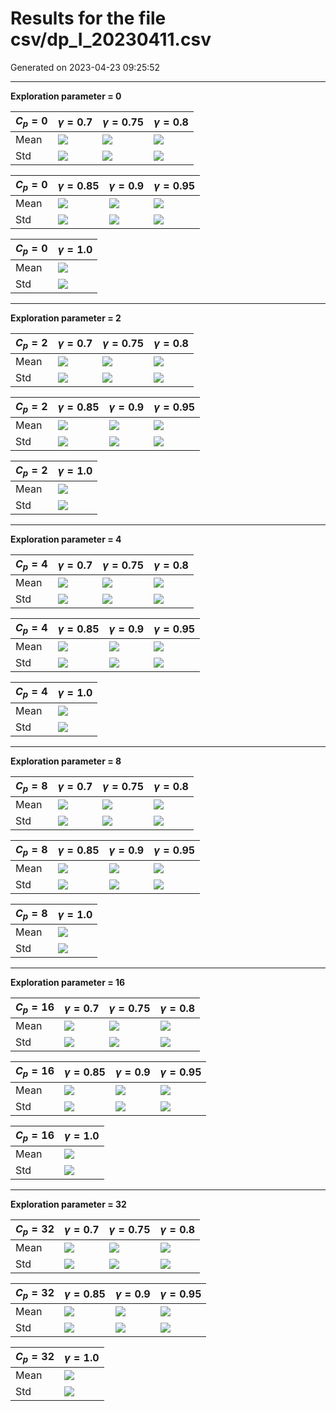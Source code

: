 # Results for the file csv/dp_I_20230411.csv 

Generated on 2023-04-23 09:25:52

---

**Exploration parameter = 0**

| $C_p=0$| $\gamma = 0.7$| $\gamma = 0.75$| $\gamma = 0.8$| 
| --- | --- | --- | --- | 
| Mean | ![](fig/dp_IS/mean_g_0.7_cp_0.png) | ![](fig/dp_IS/mean_g_0.75_cp_0.png) | ![](fig/dp_IS/mean_g_0.8_cp_0.png) | 
| Std | ![](fig/dp_IS/std_g_0.7_cp_0.png) | ![](fig/dp_IS/std_g_0.75_cp_0.png) | ![](fig/dp_IS/std_g_0.8_cp_0.png) | 

| $C_p=0$| $\gamma = 0.85$| $\gamma = 0.9$| $\gamma = 0.95$| 
| --- | --- | --- | --- | 
| Mean | ![](fig/dp_IS/mean_g_0.85_cp_0.png) | ![](fig/dp_IS/mean_g_0.9_cp_0.png) | ![](fig/dp_IS/mean_g_0.95_cp_0.png) | 
| Std | ![](fig/dp_IS/std_g_0.85_cp_0.png) | ![](fig/dp_IS/std_g_0.9_cp_0.png) | ![](fig/dp_IS/std_g_0.95_cp_0.png) | 

| $C_p=0$| $\gamma = 1.0$| 
| --- | --- | 
| Mean | ![](fig/dp_IS/mean_g_1.0_cp_0.png) | 
| Std | ![](fig/dp_IS/std_g_1.0_cp_0.png) | 

---

**Exploration parameter = 2**

| $C_p=2$| $\gamma = 0.7$| $\gamma = 0.75$| $\gamma = 0.8$| 
| --- | --- | --- | --- | 
| Mean | ![](fig/dp_IS/mean_g_0.7_cp_2.png) | ![](fig/dp_IS/mean_g_0.75_cp_2.png) | ![](fig/dp_IS/mean_g_0.8_cp_2.png) | 
| Std | ![](fig/dp_IS/std_g_0.7_cp_2.png) | ![](fig/dp_IS/std_g_0.75_cp_2.png) | ![](fig/dp_IS/std_g_0.8_cp_2.png) | 

| $C_p=2$| $\gamma = 0.85$| $\gamma = 0.9$| $\gamma = 0.95$| 
| --- | --- | --- | --- | 
| Mean | ![](fig/dp_IS/mean_g_0.85_cp_2.png) | ![](fig/dp_IS/mean_g_0.9_cp_2.png) | ![](fig/dp_IS/mean_g_0.95_cp_2.png) | 
| Std | ![](fig/dp_IS/std_g_0.85_cp_2.png) | ![](fig/dp_IS/std_g_0.9_cp_2.png) | ![](fig/dp_IS/std_g_0.95_cp_2.png) | 

| $C_p=2$| $\gamma = 1.0$| 
| --- | --- | 
| Mean | ![](fig/dp_IS/mean_g_1.0_cp_2.png) | 
| Std | ![](fig/dp_IS/std_g_1.0_cp_2.png) | 

---

**Exploration parameter = 4**

| $C_p=4$| $\gamma = 0.7$| $\gamma = 0.75$| $\gamma = 0.8$| 
| --- | --- | --- | --- | 
| Mean | ![](fig/dp_IS/mean_g_0.7_cp_4.png) | ![](fig/dp_IS/mean_g_0.75_cp_4.png) | ![](fig/dp_IS/mean_g_0.8_cp_4.png) | 
| Std | ![](fig/dp_IS/std_g_0.7_cp_4.png) | ![](fig/dp_IS/std_g_0.75_cp_4.png) | ![](fig/dp_IS/std_g_0.8_cp_4.png) | 

| $C_p=4$| $\gamma = 0.85$| $\gamma = 0.9$| $\gamma = 0.95$| 
| --- | --- | --- | --- | 
| Mean | ![](fig/dp_IS/mean_g_0.85_cp_4.png) | ![](fig/dp_IS/mean_g_0.9_cp_4.png) | ![](fig/dp_IS/mean_g_0.95_cp_4.png) | 
| Std | ![](fig/dp_IS/std_g_0.85_cp_4.png) | ![](fig/dp_IS/std_g_0.9_cp_4.png) | ![](fig/dp_IS/std_g_0.95_cp_4.png) | 

| $C_p=4$| $\gamma = 1.0$| 
| --- | --- | 
| Mean | ![](fig/dp_IS/mean_g_1.0_cp_4.png) | 
| Std | ![](fig/dp_IS/std_g_1.0_cp_4.png) | 

---

**Exploration parameter = 8**

| $C_p=8$| $\gamma = 0.7$| $\gamma = 0.75$| $\gamma = 0.8$| 
| --- | --- | --- | --- | 
| Mean | ![](fig/dp_IS/mean_g_0.7_cp_8.png) | ![](fig/dp_IS/mean_g_0.75_cp_8.png) | ![](fig/dp_IS/mean_g_0.8_cp_8.png) | 
| Std | ![](fig/dp_IS/std_g_0.7_cp_8.png) | ![](fig/dp_IS/std_g_0.75_cp_8.png) | ![](fig/dp_IS/std_g_0.8_cp_8.png) | 

| $C_p=8$| $\gamma = 0.85$| $\gamma = 0.9$| $\gamma = 0.95$| 
| --- | --- | --- | --- | 
| Mean | ![](fig/dp_IS/mean_g_0.85_cp_8.png) | ![](fig/dp_IS/mean_g_0.9_cp_8.png) | ![](fig/dp_IS/mean_g_0.95_cp_8.png) | 
| Std | ![](fig/dp_IS/std_g_0.85_cp_8.png) | ![](fig/dp_IS/std_g_0.9_cp_8.png) | ![](fig/dp_IS/std_g_0.95_cp_8.png) | 

| $C_p=8$| $\gamma = 1.0$| 
| --- | --- | 
| Mean | ![](fig/dp_IS/mean_g_1.0_cp_8.png) | 
| Std | ![](fig/dp_IS/std_g_1.0_cp_8.png) | 

---

**Exploration parameter = 16**

| $C_p=16$| $\gamma = 0.7$| $\gamma = 0.75$| $\gamma = 0.8$| 
| --- | --- | --- | --- | 
| Mean | ![](fig/dp_IS/mean_g_0.7_cp_16.png) | ![](fig/dp_IS/mean_g_0.75_cp_16.png) | ![](fig/dp_IS/mean_g_0.8_cp_16.png) | 
| Std | ![](fig/dp_IS/std_g_0.7_cp_16.png) | ![](fig/dp_IS/std_g_0.75_cp_16.png) | ![](fig/dp_IS/std_g_0.8_cp_16.png) | 

| $C_p=16$| $\gamma = 0.85$| $\gamma = 0.9$| $\gamma = 0.95$| 
| --- | --- | --- | --- | 
| Mean | ![](fig/dp_IS/mean_g_0.85_cp_16.png) | ![](fig/dp_IS/mean_g_0.9_cp_16.png) | ![](fig/dp_IS/mean_g_0.95_cp_16.png) | 
| Std | ![](fig/dp_IS/std_g_0.85_cp_16.png) | ![](fig/dp_IS/std_g_0.9_cp_16.png) | ![](fig/dp_IS/std_g_0.95_cp_16.png) | 

| $C_p=16$| $\gamma = 1.0$| 
| --- | --- | 
| Mean | ![](fig/dp_IS/mean_g_1.0_cp_16.png) | 
| Std | ![](fig/dp_IS/std_g_1.0_cp_16.png) | 

---

**Exploration parameter = 32**

| $C_p=32$| $\gamma = 0.7$| $\gamma = 0.75$| $\gamma = 0.8$| 
| --- | --- | --- | --- | 
| Mean | ![](fig/dp_IS/mean_g_0.7_cp_32.png) | ![](fig/dp_IS/mean_g_0.75_cp_32.png) | ![](fig/dp_IS/mean_g_0.8_cp_32.png) | 
| Std | ![](fig/dp_IS/std_g_0.7_cp_32.png) | ![](fig/dp_IS/std_g_0.75_cp_32.png) | ![](fig/dp_IS/std_g_0.8_cp_32.png) | 

| $C_p=32$| $\gamma = 0.85$| $\gamma = 0.9$| $\gamma = 0.95$| 
| --- | --- | --- | --- | 
| Mean | ![](fig/dp_IS/mean_g_0.85_cp_32.png) | ![](fig/dp_IS/mean_g_0.9_cp_32.png) | ![](fig/dp_IS/mean_g_0.95_cp_32.png) | 
| Std | ![](fig/dp_IS/std_g_0.85_cp_32.png) | ![](fig/dp_IS/std_g_0.9_cp_32.png) | ![](fig/dp_IS/std_g_0.95_cp_32.png) | 

| $C_p=32$| $\gamma = 1.0$| 
| --- | --- | 
| Mean | ![](fig/dp_IS/mean_g_1.0_cp_32.png) | 
| Std | ![](fig/dp_IS/std_g_1.0_cp_32.png) | 

